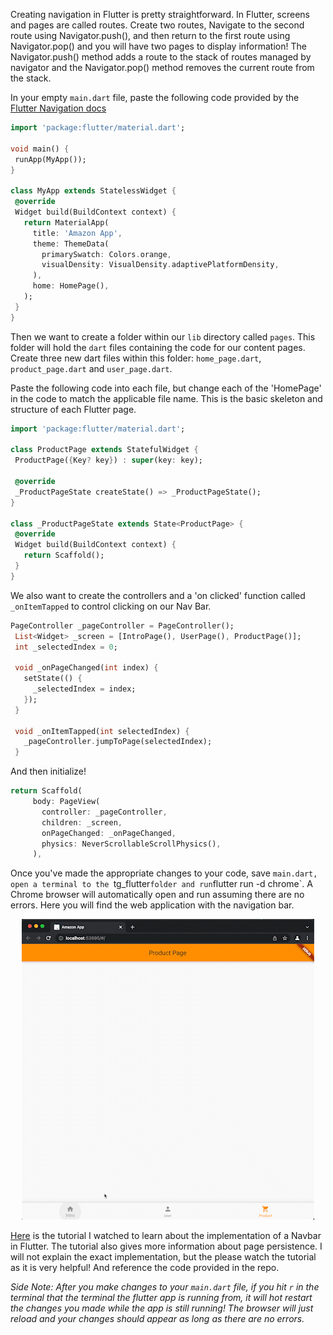 Creating navigation in Flutter is pretty straightforward. In Flutter, screens and pages are called routes. Create two routes, Navigate to the second route using Navigator.push(), and then return to the first route using Navigator.pop() and you will have two pages to display information! The Navigator.push() method adds a route to the stack of routes managed by navigator and the Navigator.pop() method removes the current route from the stack.

In your empty `main.dart` file, paste the following code provided by the [Flutter Navigation docs](https://docs.google.com/document/d/1TB7ZxMQH2AZLN8t5jx1Y8KM7ak7Ra49BCS1bQWazKk4/edit?usp=sharing)

```dart
import 'package:flutter/material.dart';
 
void main() {
 runApp(MyApp());
}
 
class MyApp extends StatelessWidget {
 @override
 Widget build(BuildContext context) {
   return MaterialApp(
     title: 'Amazon App',
     theme: ThemeData(
       primarySwatch: Colors.orange,
       visualDensity: VisualDensity.adaptivePlatformDensity,
     ),
     home: HomePage(),
   );
 }
}
```

Then we want to create a folder within our `lib` directory called `pages`. This folder will hold the `dart` files containing the code for our content pages. Create three new dart files within this folder: `home_page.dart`, `product_page.dart` and `user_page.dart`.

Paste the following code into each file, but change each of the 'HomePage' in the code to match the applicable file name. This is the basic skeleton and structure of each Flutter page.

```dart
import 'package:flutter/material.dart';
 
class ProductPage extends StatefulWidget {
 ProductPage({Key? key}) : super(key: key);
 
 @override
 _ProductPageState createState() => _ProductPageState();
}
 
class _ProductPageState extends State<ProductPage> {
 @override
 Widget build(BuildContext context) {
   return Scaffold();
 }
}
```

We also want to create the controllers and a 'on clicked' function called `_onItemTapped` to control clicking on our Nav Bar. 

```dart
PageController _pageController = PageController();
 List<Widget> _screen = [IntroPage(), UserPage(), ProductPage()];
 int _selectedIndex = 0;
 
 void _onPageChanged(int index) {
   setState(() {
     _selectedIndex = index;
   });
 }
 
 void _onItemTapped(int selectedIndex) {
   _pageController.jumpToPage(selectedIndex);
 }
```

And then initialize!

```dart
return Scaffold(
     body: PageView(
       controller: _pageController,
       children: _screen,
       onPageChanged: _onPageChanged,
       physics: NeverScrollableScrollPhysics(),
     ),
```

Once you've made the appropriate changes to your code, save `main.dart, open a terminal to the `tg_flutter` folder and run `flutter run -d chrome`. A Chrome browser will automatically open and run assuming there are no errors. Here you will find the web application with the navigation bar. 

<center>

![Navigation](../assets/frontend/multiPage.gif)

</center>

[Here](https://www.youtube.com/watch?v=YJEMMhA9udQ) is the tutorial I watched to learn about the implementation of a Navbar in Flutter. The tutorial also gives more information about page persistence. I will not explain the exact implementation, but the please watch the tutorial as it is very helpful! And reference the code provided in the repo.

*Side Note: After you make changes to your `main.dart` file, if you hit `r` in the terminal that the terminal the flutter app is running from, it will hot restart the changes you made while the app is still running! The browser will just reload and your changes should appear as long as there are no errors.*